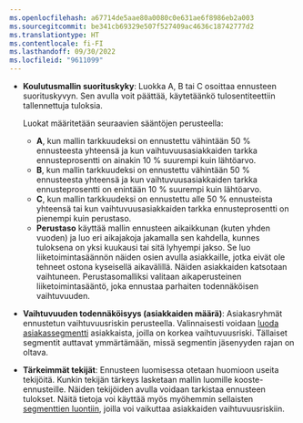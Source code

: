 ```yaml
---
ms.openlocfilehash: a67714de5aae80a0080c0e631ae6f8986eb2a003
ms.sourcegitcommit: be341cb69329e507f527409ac4636c18742777d2
ms.translationtype: HT
ms.contentlocale: fi-FI
ms.lasthandoff: 09/30/2022
ms.locfileid: "9611099"
---
```

- **Koulutusmallin suorituskyky**: Luokka A, B tai C osoittaa ennusteen suorituskyvyn. Sen avulla voit päättää, käytetäänkö tulosentiteettiin tallennettuja tuloksia.

  Luokat määritetään seuraavien sääntöjen perusteella:
  - **A**, kun mallin tarkkuudeksi on ennustettu vähintään 50 % ennusteesta yhteensä ja kun vaihtuvuusasiakkaiden tarkka ennusteprosentti on ainakin 10 % suurempi kuin lähtöarvo.
  - **B**, kun mallin tarkkuudeksi on ennustettu vähintään 50 % ennusteesta yhteensä ja kun vaihtuvuusasiakkaiden tarkka ennusteprosentti on enintään 10 % suurempi kuin lähtöarvo.
  - **C**, kun mallin tarkkuudeksi on ennustettu alle 50 % ennusteista yhteensä tai kun vaihtuvuusasiakkaiden tarkka ennusteprosentti on pienempi kuin perustaso.
  - **Perustaso** käyttää mallin ennusteen aikaikkunan (kuten yhden vuoden) ja luo eri aikajakoja jakamalla sen kahdella, kunnes tuloksena on yksi kuukausi tai sitä lyhyempi jakso. Se luo liiketoimintasäännön näiden osien avulla asiakkaille, jotka eivät ole tehneet ostona kyseisellä aikavälillä. Näiden asiakkaiden katsotaan vaihtuneen. Perustasomalliksi valitaan aikaperusteinen liiketoimintasääntö, joka ennustaa parhaiten todennäköisen vaihtuvuuden.

- **Vaihtuvuuden todennäköisyys (asiakkaiden määrä)**: Asiakasryhmät ennustetun vaihtuvuusriskin perusteella. Valinnaisesti voidaan [luoda asiakassegmentti](../prediction-based-segment.md) asiakkaista, joilla on korkea vaihtuvuusriski. Tällaiset segmentit auttavat ymmärtämään, missä segmentin jäsenyyden rajan on oltava.

- **Tärkeimmät tekijät**: Ennusteen luomisessa otetaan huomioon useita tekijöitä. Kunkin tekijän tärkeys lasketaan mallin luomille kooste-ennusteille. Näiden tekijöiden avulla voidaan tarkistaa ennusteen tulokset. Näitä tietoja voi käyttää myös myöhemmin sellaisten [segmenttien luontiin](../prediction-based-segment.md), joilla voi vaikuttaa asiakkaiden vaihtuvuusriskiin.